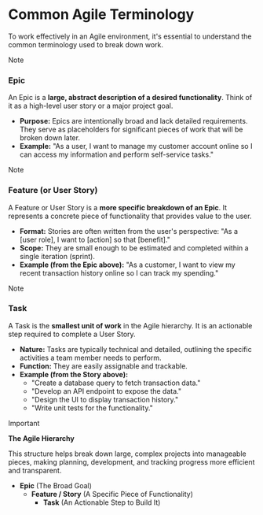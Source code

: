 # Common Agile Terminology

To work effectively in an Agile environment, it's essential to understand the common terminology used to break down work.

> [!NOTE]
> ### Epic
> An Epic is a **large, abstract description of a desired functionality**. Think of it as a high-level user story or a major project goal.
>
> -   **Purpose:** Epics are intentionally broad and lack detailed requirements. They serve as placeholders for significant pieces of work that will be broken down later.
> -   **Example:** "As a user, I want to manage my customer account online so I can access my information and perform self-service tasks."

> [!NOTE]
> ### Feature (or User Story)
> A Feature or User Story is a **more specific breakdown of an Epic**. It represents a concrete piece of functionality that provides value to the user.
>
> -   **Format:** Stories are often written from the user's perspective: "As a [user role], I want to [action] so that [benefit]."
> -   **Scope:** They are small enough to be estimated and completed within a single iteration (sprint).
> -   **Example (from the Epic above):** "As a customer, I want to view my recent transaction history online so I can track my spending."

> [!NOTE]
> ### Task
> A Task is the **smallest unit of work** in the Agile hierarchy. It is an actionable step required to complete a User Story.
>
> -   **Nature:** Tasks are typically technical and detailed, outlining the specific activities a team member needs to perform.
> -   **Function:** They are easily assignable and trackable.
> -   **Example (from the Story above):**
>     -   "Create a database query to fetch transaction data."
>     -   "Develop an API endpoint to expose the data."
>     -   "Design the UI to display transaction history."
>     -   "Write unit tests for the functionality."

> [!IMPORTANT]
> **The Agile Hierarchy**
>
> This structure helps break down large, complex projects into manageable pieces, making planning, development, and tracking progress more efficient and transparent.
>
> -   **Epic** (The Broad Goal)
>     -   **Feature / Story** (A Specific Piece of Functionality)
>         -   **Task** (An Actionable Step to Build It)
